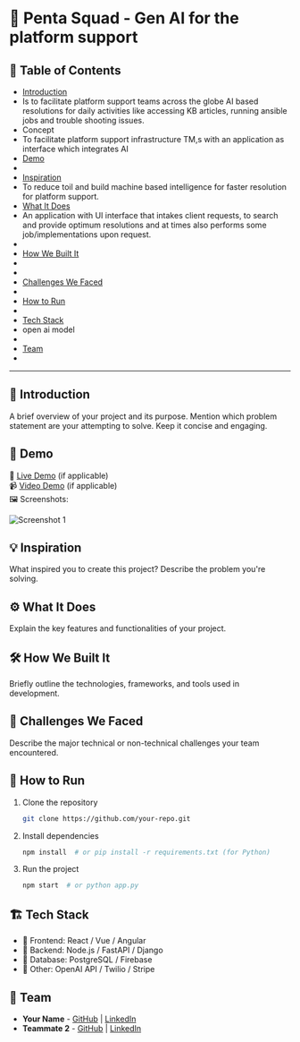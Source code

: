 # 🚀 Penta Squad - Gen AI for the platform support
 
## 📌 Table of Contents
- [Introduction](#introduction)
- Is to facilitate platform support teams across the globe AI based resolutions for daily activities like accessing KB articles, running ansible jobs and trouble shooting issues.
- Concept
- To facilitate platform support infrastructure TM,s with an application as interface which integrates AI
- [Demo](#demo)
- 
- [Inspiration](#inspiration)
- To reduce toil and build machine based intelligence for faster resolution for platform support.
- [What It Does](#what-it-does)
- An application with UI interface that intakes client requests, to search and provide optimum resolutions and at times also performs some job/implementations upon request.
- 
- [How We Built It](#how-we-built-it)
- 
- 
- [Challenges We Faced](#challenges-we-faced)
- 
- [How to Run](#how-to-run)
- 
- [Tech Stack](#tech-stack)
-  open ai model
-  
- [Team](#team)
- 

---

## 🎯 Introduction
A brief overview of your project and its purpose. Mention which problem statement are your attempting to solve. Keep it concise and engaging.

## 🎥 Demo
🔗 [Live Demo](#) (if applicable)  
📹 [Video Demo](#) (if applicable)  
🖼️ Screenshots:

![Screenshot 1](link-to-image)

## 💡 Inspiration
What inspired you to create this project? Describe the problem you're solving.

## ⚙️ What It Does
Explain the key features and functionalities of your project.

## 🛠️ How We Built It
Briefly outline the technologies, frameworks, and tools used in development.

## 🚧 Challenges We Faced
Describe the major technical or non-technical challenges your team encountered.

## 🏃 How to Run
1. Clone the repository  
   ```sh
   git clone https://github.com/your-repo.git
   ```
2. Install dependencies  
   ```sh
   npm install  # or pip install -r requirements.txt (for Python)
   ```
3. Run the project  
   ```sh
   npm start  # or python app.py
   ```

## 🏗️ Tech Stack
- 🔹 Frontend: React / Vue / Angular
- 🔹 Backend: Node.js / FastAPI / Django
- 🔹 Database: PostgreSQL / Firebase
- 🔹 Other: OpenAI API / Twilio / Stripe

## 👥 Team
- **Your Name** - [GitHub](#) | [LinkedIn](#)
- **Teammate 2** - [GitHub](#) | [LinkedIn](#)

  
